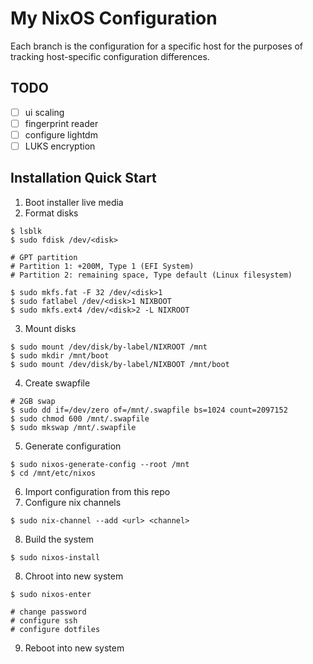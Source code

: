 # My NixOS Configuration

Each branch is the configuration for a specific host for the purposes
of tracking host-specific configuration differences.


## TODO

- [ ] ui scaling
- [ ] fingerprint reader
- [ ] configure lightdm
- [ ] LUKS encryption

## Installation Quick Start

1. Boot installer live media
2. Format disks
```
$ lsblk
$ sudo fdisk /dev/<disk>

# GPT partition
# Partition 1: +200M, Type 1 (EFI System)
# Partition 2: remaining space, Type default (Linux filesystem)

$ sudo mkfs.fat -F 32 /dev/<disk>1
$ sudo fatlabel /dev/<disk>1 NIXBOOT
$ sudo mkfs.ext4 /dev/<disk>2 -L NIXROOT
```
3. Mount disks
```
$ sudo mount /dev/disk/by-label/NIXROOT /mnt
$ sudo mkdir /mnt/boot
$ sudo mount /dev/disk/by-label/NIXBOOT /mnt/boot
```
4. Create swapfile
```
# 2GB swap
$ sudo dd if=/dev/zero of=/mnt/.swapfile bs=1024 count=2097152
$ sudo chmod 600 /mnt/.swapfile
$ sudo mkswap /mnt/.swapfile
```
5. Generate configuration
```
$ sudo nixos-generate-config --root /mnt
$ cd /mnt/etc/nixos
```
6. Import configuration from this repo
7. Configure nix channels
```
$ sudo nix-channel --add <url> <channel>
```
8. Build the system
```
$ sudo nixos-install
```
8. Chroot into new system
```
$ sudo nixos-enter

# change password
# configure ssh
# configure dotfiles
```
9. Reboot into new system
